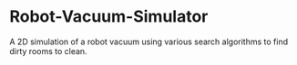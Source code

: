 # Robot-Vacuum-Simulator
A 2D simulation of a robot vacuum using various search algorithms to find dirty rooms to clean.  
